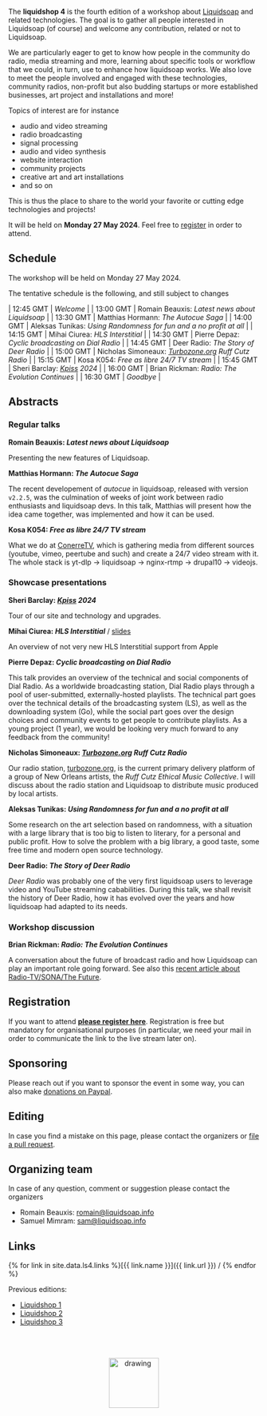 The **liquidshop 4** is the fourth edition of a workshop about
[Liquidsoap](https://www.liquidsoap.info/) and related technologies. The goal is
to gather all people interested in Liquidsoap (of course) and welcome any
contribution, related or not to Liquidsoap.

We are particularly eager to get to know how people in the community do radio,
media streaming and more, learning about specific tools or workflow that we
could, in turn, use to enhance how liquidsoap works. We also love to meet the
people involved and engaged with these technologies, community radios,
non-profit but also budding startups or more established businesses, art project
and installations and more!

Topics of interest are for instance

- audio and video streaming
- radio broadcasting
- signal processing
- audio and video synthesis
- website interaction
- community projects
- creative art and art installations
- and so on

This is thus the place to share to the world your favorite or cutting edge
technologies and projects!

It will be held on **Monday 27 May 2024**. Feel free to
[register](https://forms.gle/FUptuWRGGJFCMttC7) in order to attend.
<!-- or propose a talk! -->

<!--
Attending
---------

The event is fully online and the video-conference website is
[https://bbb.liquidshop.info](http://bbb.liquidsoap.info/).
-->

<!--
Presentations
-------------

Three kinds of presentations will be featured during the workshop:

- _showcase_ (15 min): a short presentation about a website / radio / art
  installation that you built using Liquidsoap or related tools
- _tech talks_ (30 min): an in-depth presentation of a technology related to
  Liquidsoap and streaming in general
- _workshop_: user-centered freeform discussions about your project or issues
  around Liquidsoap and streaming
-->

Schedule
--------

The workshop will be held on Monday 27 May 2024.

The tentative schedule is the following, and still subject to changes

| 12:45 GMT | _Welcome_ |
| 13:00 GMT | Romain Beauxis: _Latest news about Liquidsoap_ |
| 13:30 GMT | Matthias Hormann: _The Autocue Saga_ |
| 14:00 GMT | Aleksas Tunikas: _Using Randomness for fun and a no profit at all_ |
| 14:15 GMT | Mihai	Ciurea: _HLS Interstitial_ |
| 14:30 GMT | Pierre Depaz: _Cyclic broadcasting on Dial Radio_ |
| 14:45 GMT | Deer Radio: _The Story of Deer Radio_ |
| 15:00 GMT | Nicholas Simoneaux: _[Turbozone.org](https://turbozone.org/) Ruff Cutz Radio_ |
| 15:15 GMT | Kosa K054: _Free as libre 24/7 TV stream_ |
| 15:45 GMT | Sheri	Barclay: _[Kpiss](https://kpiss.fm/) 2024_ |
| 16:00 GMT | Brian Rickman: _Radio: The Evolution Continues_ |
| 16:30 GMT | _Goodbye_ |

Abstracts
---------

### Regular talks

**Romain Beauxis: _Latest news about Liquidsoap_**

Presenting the new features of Liquidsoap.

**Matthias Hormann: _The Autocue Saga_**

The recent developement of _autocue_ in liquidsoap, released with version `v2.2.5`, was the culmination of weeks of joint work between radio enthusiasts and liquidsoap devs. In this talk, Matthias will present how the idea came together, was implemented and how it can be used.

**Kosa K054: _Free as libre 24/7 TV stream_**

What we do at [ConerreTV](https://conerre.tv), which is gathering media from different sources (youtube, vimeo, peertube and such) and create a 24/7 video stream with it. The whole stack is yt-dlp → liquidsoap → nginx-rtmp → drupal10 → videojs.

### Showcase presentations

**Sheri	Barclay: _[Kpiss](https://kpiss.fm/) 2024_**

Tour of our site and technology and upgrades.

**Mihai	Ciurea: _HLS Interstitial_** / [slides](slides/hls-interstitial.pdf)

An overview of not very new HLS Interstitial support from Apple

**Pierre Depaz: _Cyclic broadcasting on Dial Radio_**

This talk provides an overview of the technical and social components of Dial Radio. As a worldwide broadcasting station, Dial Radio plays through a pool of user-submitted, externally-hosted playlists. The technical part goes over the technical details of the broadcasting system (LS), as well as the downloading system (Go), while the social part goes over the design choices and community events to get people to contribute playlists. As a young project (1 year), we would be looking very much forward to any feedback from the community!

**Nicholas Simoneaux: _[Turbozone.org](https://turbozone.org/) Ruff Cutz Radio_**

Our radio station, [turbozone.org](https://turbozone.org/), is the current primary delivery platform of a group of New Orleans artists, the _Ruff Cutz Ethical Music Collective_. I will discuss about the radio station and Liquidsoap to distribute music produced by local artists.

**Aleksas Tunikas: _Using Randomness for fun and a no profit at all_**

Some research on the art selection based on randomness, with a situation with a large library that is too big to listen to literary, for a personal and public profit. How to solve the problem with a big library, a good taste, some free time and modern open source technology.

**Deer Radio: _The Story of Deer Radio_**

_Deer Radio_ was probably one of the very first liquidsoap users to leverage video and YouTube streaming cababilities. During this talk, we shall revisit the history of Deer Radio, how it has evolved over the years and how liquidsoap had adapted to its needs.

### Workshop discussion

**Brian Rickman: _Radio: The Evolution Continues_**

A conversation about the future of broadcast radio and how Liquidsoap can play an important role going forward. See also this [recent article about Radio-TV/SONA/The Future](https://www.linkedin.com/pulse/radio-whats-next-sona-more-brian-rickman-icjgc/).

Registration
------------

If you want to attend [**please register here**](https://forms.gle/FUptuWRGGJFCMttC7). Registration is free but mandatory for organisational purposes (in particular, we need your mail in order to communicate the link to the live stream later on).

Sponsoring
----------

Please reach out if you want to sponsor the event in some way, you can also make [donations on Paypal](http://paypal.me/LiquidsoapMedia).

Editing
-------

In case you find a mistake on this page, please contact the organizers or [file a pull request](https://github.com/savonet/liquidshop).

Organizing team
---------------

In case of any question, comment or suggestion please contact the organizers

- Romain Beauxis: [romain@liquidsoap.info](mailto:romain@liquidsoap.info)
- Samuel Mimram: [sam@liquidsoap.info](mailto:sam@liquidsoap.info)

Links
-----

{% for link in site.data.ls4.links %}[{{ link.name }}]({{ link.url }}) / {% endfor %}

Previous editions:

- [Liquidshop 1](../1/)
- [Liquidshop 2](../2/)
- [Liquidshop 3](../3/)

<center><a href="https://www.liquidsoap.info/"><img src="https://www.liquidsoap.info/assets/img/bottle_invert.png" alt="drawing" height="100px" style="margin-top: 50px;"/></a></center>

<script>
window.onload = function() {
  var date = new Date();
  var tzo = - (date.getTimezoneOffset() / 60);
  var tzs; // TZ sign

  if (tzo >= 0) { tzs = "+"; }
  else { tzs = ""; }

  document.querySelector("#schedule + p + p").innerHTML += " (all times are given in <a href='https://en.wikipedia.org/wiki/Greenwich_Mean_Time'>GMT</a>, the current GMT time is "+date.getUTCHours()+":"+date.getUTCMinutes()+" and your current timezone is GMT"+tzs+tzo+"):";
  /*
  const hours = document.querySelectorAll("#schedule + p + p + table tr td:first-child");
  hours.forEach(function(h) {
    d = new Date("Jan 23 2022 " + h.innerHTML);
    h.innerHTML += "(" + d.getHours() + ":" + d.getMinutes() + " LT)";
  });
  */
}
</script>
